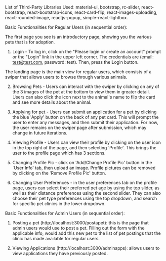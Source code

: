 
List of Third-Party Libraries Used: material-ui, bootstrap, rc-slider, react-bootstrap, react-bootstrap-icons, react-card-flip, react-images-uploading, react-rounded-image, reactjs-popup, simple-react-lightbox. 


Basic Functionalities for Regular Users (in sequential order): 

The first page you see is an introductory page, showing you the various pets that is for adoption.

1. Login - To log in, click on the "Please login or create an account" prompt or the "Login" link in the upper left corner. The credentials are (email: test@test.com, password: test). Then, press the Login button. 

The landing page is the main view for regular users, which consists of a swiper that allows users to browse through various animals. 

2. Browsing Pets - Users can interact with the swiper by clicking on any of the 3 images of the pet at the bottom to view them in greater detail. Users can also click the icon next to the animal's name to flip the card and see more details about the animal. 

3. Applying for pet - Users can submit an application for a pet by clicking the blue 'Apply' button on the back of any pet card. This will prompt the user to enter any messages, and then submit their application. For now, the user remains on the swiper page after submission, which may change in future iterations. 

4. Viewing Profile - Users can view their profile by clicking on the user icon in the top right of the page, and then selecting 'Profile'. This brings the user to the profile page which has 3 sections. 

5. Changing Profile Pic - click on 'Add/Change Profile Pic' button in the 'User Info' tab, then upload an image. Profile pictures can be removed by clicking on the 'Remove Profile Pic' button. 

6. Changing User Preferences - in the user preferences tab on the profile page, users can select their preferred pet age by using the top slider, as well as their distance preferences using the second slider. They can also choose their pet type preferences using the top dropdown, and search for specific pet clinics in the lower dropdown. 


Basic Functionalities for Admin Users (in sequential order): 

1. Posting a pet (http://localhost:3000/postapet): this is the page that admin users would use to post a pet. Filling out the form with the applicable info, would add this new pet to the list of pet postings that the clinic has made available for regular users. 

2. Viewing Applications (http://localhost:3000/adminapps): allows users to view applications they have previously posted. 






